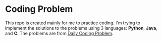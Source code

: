 # Coding Problem
This repo is created mainly for me to practice coding. I'm trying to implement the solutions to the problems using 3 languages: **Python**, **Java**, and **C**. The problems are from [Daily Coding Problem](https://www.dailycodingproblem.com).